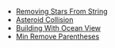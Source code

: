 * [Removing Stars From String](./md/removing_stars_from_string.md)
* [Asteroid Collision](./md/asteroid_collision.md)
* [Building With Ocean View](./md/building_with_ocean_view.md)
* [Min Remove Parentheses](./md/min_remove_parentheses.md)
